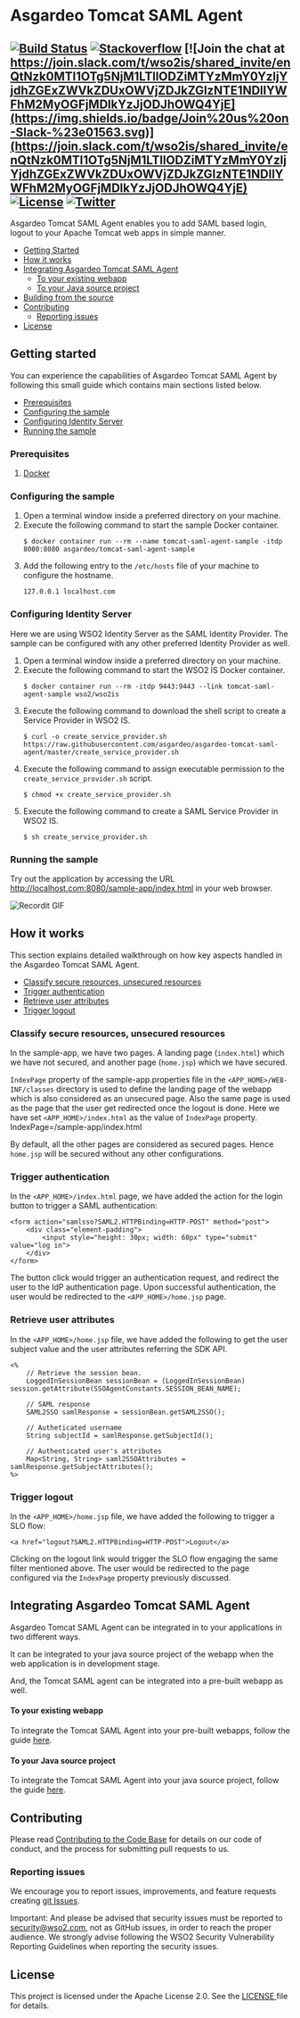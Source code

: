 # Asgardeo Tomcat SAML Agent

[![Build Status](https://img.shields.io/jenkins/build?jobUrl=https%3A%2F%2Fwso2.org%2Fjenkins%2Fjob%2Fasgardeo%2Fjob%2Fasgardeo-tomcat-saml-agent%2F&style=flat)](https://wso2.org/jenkins/job/asgardeo/job/asgardeo-tomcat-saml-agent/) [![Stackoverflow](https://img.shields.io/badge/Ask%20for%20help%20on-Stackoverflow-orange)](https://stackoverflow.com/questions/tagged/wso2is)
[![Join the chat at https://join.slack.com/t/wso2is/shared_invite/enQtNzk0MTI1OTg5NjM1LTllODZiMTYzMmY0YzljYjdhZGExZWVkZDUxOWVjZDJkZGIzNTE1NDllYWFhM2MyOGFjMDlkYzJjODJhOWQ4YjE](https://img.shields.io/badge/Join%20us%20on-Slack-%23e01563.svg)](https://join.slack.com/t/wso2is/shared_invite/enQtNzk0MTI1OTg5NjM1LTllODZiMTYzMmY0YzljYjdhZGExZWVkZDUxOWVjZDJkZGIzNTE1NDllYWFhM2MyOGFjMDlkYzJjODJhOWQ4YjE)
[![License](https://img.shields.io/badge/License-Apache%202.0-blue.svg)](https://github.com/wso2/product-is/blob/master/LICENSE)
[![Twitter](https://img.shields.io/twitter/follow/wso2.svg?style=social&label=Follow)](https://twitter.com/intent/follow?screen_name=wso2)
---

Asgardeo Tomcat SAML Agent enables you to add SAML based login, logout to your Apache Tomcat web apps in simple manner.

- [Getting Started](#getting-started)
- [How it works](#how-it-works)
- [Integrating Asgardeo Tomcat SAML Agent](#integrating-asgardeo-tomcat-saml-agent)
  * [To your existing webapp](#to-your-existing-webapp)
  * [To your Java source project](#to-your-java-source-project)
- [Building from the source](#building-from-the-source)
- [Contributing](#contributing)
  * [Reporting issues](#reporting-issues)
- [License](#license)

## Getting started

You can experience the capabilities of Asgardeo Tomcat SAML Agent by following this small guide which contains main sections listed below.

  * [Prerequisites](#prerequisites)
  * [Configuring the sample](#configuring-the-sample)
  * [Configuring Identity Server](#configuring-identity-server)
  * [Running the sample](#running-the-sample)

### Prerequisites
1. [Docker](https://docs.docker.com/get-docker/)

### Configuring the sample
1. Open a terminal window inside a preferred directory on your machine.
2. Execute the following command to start the sample Docker container.
   ```
   $ docker container run --rm --name tomcat-saml-agent-sample -itdp 8080:8080 asgardeo/tomcat-saml-agent-sample
   ```
3. Add the following entry to the `/etc/hosts` file of your machine to configure the hostname.
   ```
   127.0.0.1 localhost.com
   ```

### Configuring Identity Server
Here we are using WSO2 Identity Server as the SAML Identity Provider. The sample can be configured with any other preferred Identity Provider as well.
1. Open a terminal window inside a preferred directory on your machine.
2. Execute the following command to start the WSO2 IS Docker container.
   ```
   $ docker container run --rm -itdp 9443:9443 --link tomcat-saml-agent-sample wso2/wso2is
   ```
3. Execute the following command to download the shell script to create a Service Provider in WSO2 IS.
   ```
   $ curl -o create_service_provider.sh https://raw.githubusercontent.com/asgardeo/asgardeo-tomcat-saml-agent/master/create_service_provider.sh
   ```
4. Execute the following command to assign executable permission to the `create_service_provider.sh` script.
   ```
   $ chmod +x create_service_provider.sh
   ```
5. Execute the following command to create a SAML Service Provider in WSO2 IS.
   ```
   $ sh create_service_provider.sh
   ```

### Running the sample
Try out the application by accessing the URL http://localhost.com:8080/sample-app/index.html in your web browser.

![Recordit GIF](http://g.recordit.co/IvrtWnDnZ8.gif)    

## How it works

This section explains detailed walkthrough on how key aspects handled in the Asgardeo Tomcat SAML Agent.

  * [Classify secure resources, unsecured resources](#classify-secure-resources-unsecured-resources)
  * [Trigger authentication](#trigger-authentication)
  * [Retrieve user attributes](#retrieve-user-attributes)
  * [Trigger logout](#trigger-logout)

### Classify secure resources, unsecured resources
In the sample-app, we have two pages. A landing page (`index.html`) which we have not secured, and another 
page (`home.jsp`) which we have secured.

`IndexPage` property of the sample-app.properties file in the `<APP_HOME>/WEB-INF/classes` directory is used to define 
the landing page of the webapp which is also considered as an unsecured page.
Also the same page is used as the page that the user get redirected once the logout is done.
Here we have set `<APP_HOME>/index.html` as the value of `IndexPage` property.
    IndexPage=/sample-app/index.html

By default, all the other pages are considered as secured pages. Hence `home.jsp` will be secured without any other configurations.

### Trigger authentication
In the `<APP_HOME>/index.html` page, we have added the action for the login button to trigger a SAML authentication:
```
<form action="samlsso?SAML2.HTTPBinding=HTTP-POST" method="post">
    <div class="element-padding">
        <input style="height: 30px; width: 60px" type="submit" value="log in">
    </div>
</form>
```

The button click would trigger an authentication request, and redirect the user to the IdP authentication page.
Upon successful authentication, the user would be redirected to the `<APP_HOME>/home.jsp` page.

### Retrieve user attributes

In the `<APP_HOME>/home.jsp` file, we have added the following to get the user subject value and the user attributes 
referring the SDK API.

```
<%
    // Retrieve the session bean.
    LoggedInSessionBean sessionBean = (LoggedInSessionBean) session.getAttribute(SSOAgentConstants.SESSION_BEAN_NAME);

    // SAML response
    SAML2SSO samlResponse = sessionBean.getSAML2SSO();

    // Autheticated username
    String subjectId = samlResponse.getSubjectId();

    // Authenticated user's attributes
    Map<String, String> saml2SSOAttributes = samlResponse.getSubjectAttributes();
%>
```

### Trigger logout
In the `<APP_HOME>/home.jsp` file, we have added the following to trigger a SLO flow:

``<a href="logout?SAML2.HTTPBinding=HTTP-POST">Logout</a>``

Clicking on the logout link would trigger the SLO flow engaging the same filter mentioned above. The user would be
 redirected to the page configured via the `IndexPage` property previously discussed.

## Integrating Asgardeo Tomcat SAML Agent

Asgardeo Tomcat SAML Agent can be integrated in to your applications in two different ways. 

It can be integrated to your java source project of the webapp when the web application is in development stage.

And, the Tomcat SAML agent can be integrated into a pre-built webapp as well.

#### To your existing webapp

To integrate the Tomcat SAML Agent into your pre-built webapps, follow the guide [here](docs/integrating_with_existing_webapp.md/#Integrating_SAML_into_your_existing_Webapp).

#### To your Java source project

To integrate the Tomcat SAML Agent into your java source project, follow the guide [here](docs/integrating_with_java_source_project.md/#Integrating_SAML_into_your_java_source_project).

## Contributing

Please read [Contributing to the Code Base](http://wso2.github.io/) for details on our code of conduct, and the
 process for submitting pull requests to us.
 
### Reporting issues
We encourage you to report issues, improvements, and feature requests creating [git Issues](https://github.com/asgardeo/asgardeo-tomcat-saml-agent/issues).

Important: And please be advised that security issues must be reported to security@wso2.com, not as GitHub issues, 
in order to reach the proper audience. We strongly advise following the WSO2 Security Vulnerability Reporting Guidelines
 when reporting the security issues.

## License
This project is licensed under the Apache License 2.0. See the [LICENSE
](LICENSE) file for details.

